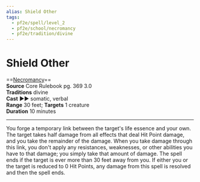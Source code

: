 ```yaml
---
alias: Shield Other
tags:
  - pf2e/spell/level_2
  - pf2e/school/necromancy
  - pf2e/tradition/divine
---
```


# Shield Other

==[Necromancy](../../../Traits/Necromancy.md)==  
__Source__ Core Rulebook pg. 369 3.0  
**Traditions** divine  
**Cast** ►► somatic, verbal  
**Range** 30 feet; **Targets** 1 creature  
**Duration** 10 minutes

---

You forge a temporary link between the target's life essence and your own. The target takes half damage from all effects that deal Hit Point damage, and you take the remainder of the damage. When you take damage through this link, you don't apply any resistances, weaknesses, or other abilities you have to that damage; you simply take that amount of damage. The spell ends if the target is ever more than 30 feet away from you. If either you or the target is reduced to 0 Hit Points, any damage from this spell is resolved and then the spell ends.
